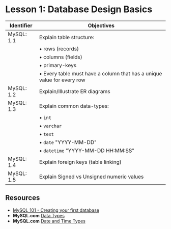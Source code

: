 # Lesson 1: Database Design Basics

Identifier   | Objectives
-------------|------------
MySQL: 1.1   | Explain table structure:
             | &bull; rows (records)
             | &bull; columns (fields)
             | &bull; primary-keys
             | &bull; Every table must have a column that has a unique value for every row
MySQL: 1.2   | Explain/Illustrate ER diagrams
MySQL: 1.3   | Explain common data-types:
             | &bull; `int`
             | &bull; `varchar`
             | &bull; `text`
             | &bull; `date` "YYYY-MM-DD"
             | &bull; `datetime` "YYYY-MM-DD HH:MM:SS"
MySQL: 1.4   | Explain foreign keys (table linking)
MySQL: 1.5   | Explain Signed vs Unsigned numeric values

## Resources
- [MySQL 101 - Creating your first database](http://blogs.sakienvirotech.com/index.php/random/2011/09/05/mysql-101-creating-your-first)
- __MySQL.com__ [Data Types](http://dev.mysql.com/doc/refman/5.0/en/data-types.html)
- __MySQL.com__ [Date and Time Types](http://dev.mysql.com/doc/refman/5.0/en/datetime.html)
